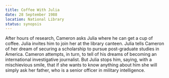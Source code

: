 ```yaml
---
title: Coffee With Julia
date: 28 September 1988
location: National Library
status: synopsis
---
```


After hours of research, Cameron asks Julia where he can get a cup of coffee.
Julia invites him to join her at the library canteen. Julia tells
Cameron of her dream of securing a scholarship to pursue post-graduate
studies in America. Cameron attempts, in turn, to tell of his dreams of
becoming an international investigative journalist. But Julia stops him,
saying, with a mischievious smile, that if she wants to know anything
about him she will simply ask her father, who is a senior officer in military
intelligence.
